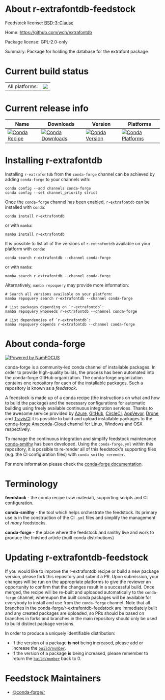 About r-extrafontdb-feedstock
=============================

Feedstock license: [BSD-3-Clause](https://github.com/conda-forge/r-extrafontdb-feedstock/blob/main/LICENSE.txt)

Home: https://github.com/wch/extrafontdb

Package license: GPL-2.0-only

Summary: Package for holding the database for the extrafont package

Current build status
====================


<table><tr><td>All platforms:</td>
    <td>
      <a href="https://dev.azure.com/conda-forge/feedstock-builds/_build/latest?definitionId=1121&branchName=main">
        <img src="https://dev.azure.com/conda-forge/feedstock-builds/_apis/build/status/r-extrafontdb-feedstock?branchName=main">
      </a>
    </td>
  </tr>
</table>

Current release info
====================

| Name | Downloads | Version | Platforms |
| --- | --- | --- | --- |
| [![Conda Recipe](https://img.shields.io/badge/recipe-r--extrafontdb-green.svg)](https://anaconda.org/conda-forge/r-extrafontdb) | [![Conda Downloads](https://img.shields.io/conda/dn/conda-forge/r-extrafontdb.svg)](https://anaconda.org/conda-forge/r-extrafontdb) | [![Conda Version](https://img.shields.io/conda/vn/conda-forge/r-extrafontdb.svg)](https://anaconda.org/conda-forge/r-extrafontdb) | [![Conda Platforms](https://img.shields.io/conda/pn/conda-forge/r-extrafontdb.svg)](https://anaconda.org/conda-forge/r-extrafontdb) |

Installing r-extrafontdb
========================

Installing `r-extrafontdb` from the `conda-forge` channel can be achieved by adding `conda-forge` to your channels with:

```
conda config --add channels conda-forge
conda config --set channel_priority strict
```

Once the `conda-forge` channel has been enabled, `r-extrafontdb` can be installed with `conda`:

```
conda install r-extrafontdb
```

or with `mamba`:

```
mamba install r-extrafontdb
```

It is possible to list all of the versions of `r-extrafontdb` available on your platform with `conda`:

```
conda search r-extrafontdb --channel conda-forge
```

or with `mamba`:

```
mamba search r-extrafontdb --channel conda-forge
```

Alternatively, `mamba repoquery` may provide more information:

```
# Search all versions available on your platform:
mamba repoquery search r-extrafontdb --channel conda-forge

# List packages depending on `r-extrafontdb`:
mamba repoquery whoneeds r-extrafontdb --channel conda-forge

# List dependencies of `r-extrafontdb`:
mamba repoquery depends r-extrafontdb --channel conda-forge
```


About conda-forge
=================

[![Powered by
NumFOCUS](https://img.shields.io/badge/powered%20by-NumFOCUS-orange.svg?style=flat&colorA=E1523D&colorB=007D8A)](https://numfocus.org)

conda-forge is a community-led conda channel of installable packages.
In order to provide high-quality builds, the process has been automated into the
conda-forge GitHub organization. The conda-forge organization contains one repository
for each of the installable packages. Such a repository is known as a *feedstock*.

A feedstock is made up of a conda recipe (the instructions on what and how to build
the package) and the necessary configurations for automatic building using freely
available continuous integration services. Thanks to the awesome service provided by
[Azure](https://azure.microsoft.com/en-us/services/devops/), [GitHub](https://github.com/),
[CircleCI](https://circleci.com/), [AppVeyor](https://www.appveyor.com/),
[Drone](https://cloud.drone.io/welcome), and [TravisCI](https://travis-ci.com/)
it is possible to build and upload installable packages to the
[conda-forge](https://anaconda.org/conda-forge) [Anaconda-Cloud](https://anaconda.org/)
channel for Linux, Windows and OSX respectively.

To manage the continuous integration and simplify feedstock maintenance
[conda-smithy](https://github.com/conda-forge/conda-smithy) has been developed.
Using the ``conda-forge.yml`` within this repository, it is possible to re-render all of
this feedstock's supporting files (e.g. the CI configuration files) with ``conda smithy rerender``.

For more information please check the [conda-forge documentation](https://conda-forge.org/docs/).

Terminology
===========

**feedstock** - the conda recipe (raw material), supporting scripts and CI configuration.

**conda-smithy** - the tool which helps orchestrate the feedstock.
                   Its primary use is in the construction of the CI ``.yml`` files
                   and simplify the management of *many* feedstocks.

**conda-forge** - the place where the feedstock and smithy live and work to
                  produce the finished article (built conda distributions)


Updating r-extrafontdb-feedstock
================================

If you would like to improve the r-extrafontdb recipe or build a new
package version, please fork this repository and submit a PR. Upon submission,
your changes will be run on the appropriate platforms to give the reviewer an
opportunity to confirm that the changes result in a successful build. Once
merged, the recipe will be re-built and uploaded automatically to the
`conda-forge` channel, whereupon the built conda packages will be available for
everybody to install and use from the `conda-forge` channel.
Note that all branches in the conda-forge/r-extrafontdb-feedstock are
immediately built and any created packages are uploaded, so PRs should be based
on branches in forks and branches in the main repository should only be used to
build distinct package versions.

In order to produce a uniquely identifiable distribution:
 * If the version of a package **is not** being increased, please add or increase
   the [``build/number``](https://docs.conda.io/projects/conda-build/en/latest/resources/define-metadata.html#build-number-and-string).
 * If the version of a package **is** being increased, please remember to return
   the [``build/number``](https://docs.conda.io/projects/conda-build/en/latest/resources/define-metadata.html#build-number-and-string)
   back to 0.

Feedstock Maintainers
=====================

* [@conda-forge/r](https://github.com/conda-forge/r/)

